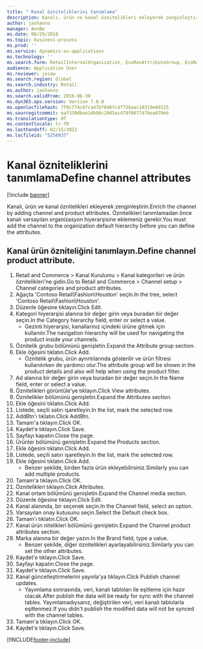 ```yaml
---
title: " Kanal özniteliklerini tanımlama"
description: Kanalı, ürün ve kanal öznitelikleri ekleyerek zenginleştirin.
author: jashanno
manager: AnnBe
ms.date: 08/29/2018
ms.topic: business-process
ms.prod: ''
ms.service: dynamics-ax-applications
ms.technology: ''
ms.search.form: RetailInternalOrganization, EcoResAttributeGroup, EcoResAttributeGroupAttribute, RetailAddChannelItems, RetailCatalogProductAttributeValue, RetailMedia
audience: Application User
ms.reviewer: josaw
ms.search.region: Global
ms.search.industry: Retail
ms.author: jashanno
ms.search.validFrom: 2016-06-30
ms.dyn365.ops.version: Version 7.0.0
ms.openlocfilehash: 7f0c774c6fca47bf046fc4f73baac18319e0d125
ms.sourcegitcommit: eaf330dbee1db96c20d5ac479f007747bea079eb
ms.translationtype: HT
ms.contentlocale: tr-TR
ms.lasthandoff: 02/15/2021
ms.locfileid: "5256937"
---
```

# <a name="define-channel-attributes"></a><span data-ttu-id="1ad05-103"> Kanal özniteliklerini tanımlama</span><span class="sxs-lookup"><span data-stu-id="1ad05-103">Define channel attributes</span></span>

[!include [banner](../includes/banner.md)]

<span data-ttu-id="1ad05-104">Kanalı, ürün ve kanal öznitelikleri ekleyerek zenginleştirin.</span><span class="sxs-lookup"><span data-stu-id="1ad05-104">Enrich the channel by adding channel and product attributes.</span></span> <span data-ttu-id="1ad05-105">Öznitelikleri tanımlamadan önce kanalı varsayılan organizasyon hiyerarşisine eklemeniz gerekir.</span><span class="sxs-lookup"><span data-stu-id="1ad05-105">You must add the channel to the organization default hierarchy before you can define the attributes.</span></span>


## <a name="define-channel-product-attribute"></a><span data-ttu-id="1ad05-106">Kanal ürün özniteliğini tanımlayın.</span><span class="sxs-lookup"><span data-stu-id="1ad05-106">Define channel product attribute.</span></span>
1. <span data-ttu-id="1ad05-107">Retail and Commerce > Kanal Kurulumu > Kanal kategorileri ve ürün öznitelikleri'ne gidin.</span><span class="sxs-lookup"><span data-stu-id="1ad05-107">Go to Retail and Commerce > Channel setup > Channel categories and product attributes.</span></span>
2. <span data-ttu-id="1ad05-108">Ağaçta 'Contoso Retail\Fashion\Houston' seçin.</span><span class="sxs-lookup"><span data-stu-id="1ad05-108">In the tree, select 'Contoso Retail\Fashion\Houston'.</span></span>
3. <span data-ttu-id="1ad05-109">Düzenle öğesine tıklayın.</span><span class="sxs-lookup"><span data-stu-id="1ad05-109">Click Edit.</span></span>
4. <span data-ttu-id="1ad05-110">Kategori hiyerarşisi alanına bir değer girin veya buradan bir değer seçin.</span><span class="sxs-lookup"><span data-stu-id="1ad05-110">In the Category hierarchy field, enter or select a value.</span></span>
    * <span data-ttu-id="1ad05-111">Gezinti hiyerarşisi, kanallarınız içindeki ürüne gitmek için kullanılır.</span><span class="sxs-lookup"><span data-stu-id="1ad05-111">The navigation hierarchy will be used for navigating the product inside your channels.</span></span>  
5. <span data-ttu-id="1ad05-112">Öznitelik grubu bölümünü genişletin.</span><span class="sxs-lookup"><span data-stu-id="1ad05-112">Expand the Attribute group section.</span></span>
6. <span data-ttu-id="1ad05-113">Ekle öğesini tıklatın.</span><span class="sxs-lookup"><span data-stu-id="1ad05-113">Click Add.</span></span>
    * <span data-ttu-id="1ad05-114">Öznitelik grubu, ürün ayrıntılarında gösterilir ve ürün filtresi kullanılırken de yardımcı olur.</span><span class="sxs-lookup"><span data-stu-id="1ad05-114">The attribute group will be shown in the product details and also will help when using the product filter.</span></span>  
7. <span data-ttu-id="1ad05-115">Ad alanına bir değer girin veya buradan bir değer seçin.</span><span class="sxs-lookup"><span data-stu-id="1ad05-115">In the Name field, enter or select a value.</span></span>
8. <span data-ttu-id="1ad05-116">Öznitelikleri görüntüle'ye tıklayın.</span><span class="sxs-lookup"><span data-stu-id="1ad05-116">Click View attributes.</span></span>
9. <span data-ttu-id="1ad05-117">Öznitelikler bölümünü genişletin.</span><span class="sxs-lookup"><span data-stu-id="1ad05-117">Expand the Attributes section.</span></span>
10. <span data-ttu-id="1ad05-118">Ekle öğesini tıklatın.</span><span class="sxs-lookup"><span data-stu-id="1ad05-118">Click Add.</span></span>
11. <span data-ttu-id="1ad05-119">Listede, seçili satırı işaretleyin.</span><span class="sxs-lookup"><span data-stu-id="1ad05-119">In the list, mark the selected row.</span></span>
12. <span data-ttu-id="1ad05-120">AddBtn'ı tıklatın.</span><span class="sxs-lookup"><span data-stu-id="1ad05-120">Click AddBtn.</span></span>
13. <span data-ttu-id="1ad05-121">Tamam'a tıklayın.</span><span class="sxs-lookup"><span data-stu-id="1ad05-121">Click OK.</span></span>
14. <span data-ttu-id="1ad05-122">Kaydet'e tıklayın.</span><span class="sxs-lookup"><span data-stu-id="1ad05-122">Click Save.</span></span>
15. <span data-ttu-id="1ad05-123">Sayfayı kapatın.</span><span class="sxs-lookup"><span data-stu-id="1ad05-123">Close the page.</span></span>
16. <span data-ttu-id="1ad05-124">Ürünler bölümünü genişletin.</span><span class="sxs-lookup"><span data-stu-id="1ad05-124">Expand the Products section.</span></span>
17. <span data-ttu-id="1ad05-125">Ekle öğesini tıklatın.</span><span class="sxs-lookup"><span data-stu-id="1ad05-125">Click Add.</span></span>
18. <span data-ttu-id="1ad05-126">Listede, seçili satırı işaretleyin.</span><span class="sxs-lookup"><span data-stu-id="1ad05-126">In the list, mark the selected row.</span></span>
19. <span data-ttu-id="1ad05-127">Ekle öğesini tıklatın.</span><span class="sxs-lookup"><span data-stu-id="1ad05-127">Click Add.</span></span>
    * <span data-ttu-id="1ad05-128">Benzer şekilde, birden fazla ürün ekleyebilirsiniz.</span><span class="sxs-lookup"><span data-stu-id="1ad05-128">Similarly you can add multiple products.</span></span>  
20. <span data-ttu-id="1ad05-129">Tamam'a tıklayın.</span><span class="sxs-lookup"><span data-stu-id="1ad05-129">Click OK.</span></span>
21. <span data-ttu-id="1ad05-130">Öznitelikleri tıklayın.</span><span class="sxs-lookup"><span data-stu-id="1ad05-130">Click Attributes.</span></span>
22. <span data-ttu-id="1ad05-131">Kanal ortam bölümünü genişletin.</span><span class="sxs-lookup"><span data-stu-id="1ad05-131">Expand the Channel media section.</span></span>
23. <span data-ttu-id="1ad05-132">Düzenle öğesine tıklayın.</span><span class="sxs-lookup"><span data-stu-id="1ad05-132">Click Edit.</span></span>
24. <span data-ttu-id="1ad05-133">Kanal alanında, bir seçenek seçin.</span><span class="sxs-lookup"><span data-stu-id="1ad05-133">In the Channel field, select an option.</span></span>
25. <span data-ttu-id="1ad05-134">Varsayılan onay kutusunu seçin.</span><span class="sxs-lookup"><span data-stu-id="1ad05-134">Select the Default check box.</span></span>
26. <span data-ttu-id="1ad05-135">Tamam'ı tıklatın.</span><span class="sxs-lookup"><span data-stu-id="1ad05-135">Click OK.</span></span>
27. <span data-ttu-id="1ad05-136">Kanal ürün nitelikleri bölümünü genişletin.</span><span class="sxs-lookup"><span data-stu-id="1ad05-136">Expand the Channel product attributes section.</span></span>
28. <span data-ttu-id="1ad05-137">Marka alanına bir değer yazın.</span><span class="sxs-lookup"><span data-stu-id="1ad05-137">In the Brand field, type a value.</span></span>
    * <span data-ttu-id="1ad05-138">Benzer şekilde, diğer öznitelikleri ayarlayabilirsiniz.</span><span class="sxs-lookup"><span data-stu-id="1ad05-138">Similarly you can set the other attributes.</span></span>  
29. <span data-ttu-id="1ad05-139">Kaydet'e tıklayın.</span><span class="sxs-lookup"><span data-stu-id="1ad05-139">Click Save.</span></span>
30. <span data-ttu-id="1ad05-140">Sayfayı kapatın.</span><span class="sxs-lookup"><span data-stu-id="1ad05-140">Close the page.</span></span>
31. <span data-ttu-id="1ad05-141">Kaydet'e tıklayın.</span><span class="sxs-lookup"><span data-stu-id="1ad05-141">Click Save.</span></span>
32. <span data-ttu-id="1ad05-142">Kanal güncelleştirmelerini yayınla'ya tıklayın.</span><span class="sxs-lookup"><span data-stu-id="1ad05-142">Click Publish channel updates.</span></span>
    * <span data-ttu-id="1ad05-143">Yayımlama sonrasında, veri, kanalı tabloları ile eşitleme için hazır olacak.</span><span class="sxs-lookup"><span data-stu-id="1ad05-143">After publish the data will be ready for sync with the channel tables.</span></span> <span data-ttu-id="1ad05-144">Yayımlamadıysanız, değiştirilen veri, veri kanalı tablolarla eşitlenmez.</span><span class="sxs-lookup"><span data-stu-id="1ad05-144">If you didn't publish the modified data will not be synced with the channel tables.</span></span>  
33. <span data-ttu-id="1ad05-145">Tamam'a tıklayın.</span><span class="sxs-lookup"><span data-stu-id="1ad05-145">Click OK.</span></span>
34. <span data-ttu-id="1ad05-146">Kaydet'e tıklayın.</span><span class="sxs-lookup"><span data-stu-id="1ad05-146">Click Save.</span></span>



[!INCLUDE[footer-include](../../includes/footer-banner.md)]